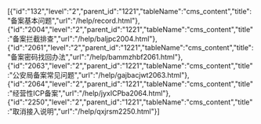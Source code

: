 [{"id":"132","level":"2","parent_id":"1221","tableName":"cms_content","title":"备案基本问题","url":"/help/record.html"},{"id":"2004","level":"2","parent_id":"1221","tableName":"cms_content","title":"备案拦截排查","url":"/help/baljpc2004.html"},{"id":"2061","level":"2","parent_id":"1221","tableName":"cms_content","title":"备案密码找回办法","url":"/help/bammzhbf2061.html"},{"id":"2063","level":"2","parent_id":"1221","tableName":"cms_content","title":"公安局备案常见问题","url":"/help/gajbacjwt2063.html"},{"id":"2064","level":"2","parent_id":"1221","tableName":"cms_content","title":"经营性ICP备案","url":"/help/jyxICPba2064.html"},{"id":"2250","level":"2","parent_id":"1221","tableName":"cms_content","title":"取消接入说明","url":"/help/qxjrsm2250.html"}]